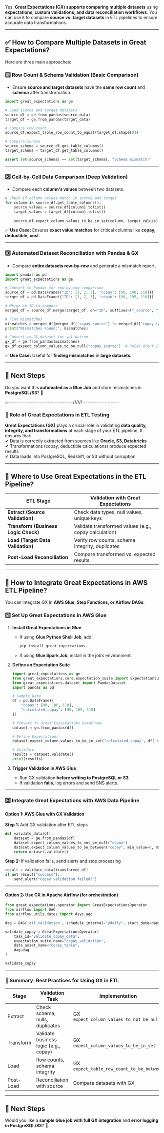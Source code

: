 Yes, **Great Expectations (GX) supports comparing multiple datasets** using **expectations, custom validations, and data reconciliation workflows**. You can use it to compare **source vs. target datasets** in ETL pipelines to ensure accurate data transformations.

---

## **✅ How to Compare Multiple Datasets in Great Expectations?**  
Here are three main approaches:

### **1️⃣ Row Count & Schema Validation (Basic Comparison)**
- Ensure **source and target datasets** have the **same row count** and **schema** after transformation.

```python
import great_expectations as ge

# Load source and target datasets
source_df = ge.from_pandas(source_data)
target_df = ge.from_pandas(target_data)

# Compare row count
source_df.expect_table_row_count_to_equal(target_df.shape[0])

# Compare schema
source_schema = source_df.get_table_columns()
target_schema = target_df.get_table_columns()

assert set(source_schema) == set(target_schema), "Schema mismatch!"
```

---

### **2️⃣ Cell-by-Cell Data Comparison (Deep Validation)**
- Compare each **column's values** between two datasets.

```python
# Check if column values match in source and target
for column in source_df.get_table_columns():
    source_values = source_df[column].tolist()
    target_values = target_df[column].tolist()
    
    source_df.expect_column_values_to_be_in_set(column, target_values)
```
✅ **Use Case:** Ensures **exact value matches** for critical columns like **copay, deductible, cost**.

---

### **3️⃣ Automated Dataset Reconciliation with Pandas & GX**
- Compare **entire datasets row-by-row** and generate a mismatch report.

```python
import pandas as pd
import great_expectations as ge

# Convert to Pandas for row-by-row comparison
source_df = pd.DataFrame({"ID": [1, 2, 3], "copay": [90, 100, 110]})
target_df = pd.DataFrame({"ID": [1, 2, 3], "copay": [90, 105, 110]})

# Merge on ID to compare
merged_df = source_df.merge(target_df, on="ID", suffixes=("_source", "_target"))

# Find mismatches
mismatches = merged_df[merged_df["copay_source"] != merged_df["copay_target"]]
print("Mismatches Found:", mismatches)

# Convert to GX dataset for validation
gx_df = ge.from_pandas(mismatches)
gx_df.expect_column_values_to_be_null("copay_source")  # Raise alert if any mismatch exists
```
✅ **Use Case:** Useful for **finding mismatches** in **large datasets**.

---

## **🚀 Next Steps**
Do you want this **automated as a Glue Job** and store mismatches in **PostgreSQL/S3**? 🚀

≈=======================//////=============

### **📌 Role of Great Expectations in ETL Testing**  
**Great Expectations (GX)** plays a crucial role in validating **data quality, integrity, and transformations** at each stage of your ETL pipeline. It ensures that:  
✔ Data is correctly extracted from sources like **Oracle, S3, Databricks**  
✔ Transformations (copay, deductible calculations) produce expected results  
✔ Data loads into PostgreSQL, Redshift, or S3 without corruption  

---

## **🔹 Where to Use Great Expectations in the ETL Pipeline?**
| **ETL Stage** | **Validation with Great Expectations** |
|--------------|---------------------------------|
| **Extract (Source Validation)** | Check data types, null values, unique keys |
| **Transform (Business Logic Check)** | Validate transformed values (e.g., copay calculation) |
| **Load (Target Data Validation)** | Verify row counts, schema integrity, duplicates |
| **Post-Load Reconciliation** | Compare transformed vs. expected results |

---

## **📌 How to Integrate Great Expectations in AWS ETL Pipeline?**
You can integrate GX in **AWS Glue, Step Functions, or Airflow DAGs**.

### **1️⃣ Set Up Great Expectations in AWS Glue**
1. **Install Great Expectations in Glue**  
   - If using **Glue Python Shell Job**, add:
     ```sh
     pip install great_expectations
     ```
   - If using **Glue Spark Job**, install in the job’s environment.

2. **Define an Expectation Suite**
   ```python
   import great_expectations as ge
   from great_expectations.core.expectation_suite import ExpectationSuite
   from great_expectations.dataset import PandasDataset
   import pandas as pd

   # Sample Data
   df = pd.DataFrame({
       "copay": [90, 100, 110],  
       "calculated_copay": [90, 105, 110]  
   })

   # Convert to Great Expectations DataFrame
   dataset = ge.from_pandas(df)

   # Define Expectations
   dataset.expect_column_values_to_be_in_set("calculated_copay", df["copay"].tolist())

   # Validate
   results = dataset.validate()
   print(results)
   ```

3. **Trigger Validation in AWS Glue**
   - Run GX validation **before writing to PostgreSQL or S3**.  
   - If validation **fails**, log errors and send SNS alerts.  

---

### **2️⃣ Integrate Great Expectations with AWS Data Pipeline**
#### **Option 1: AWS Glue with GX Validation**
**Step 1:** Add GX validation after ETL steps  
```python
def validate_data(df):
    dataset = ge.from_pandas(df)
    dataset.expect_column_values_to_not_be_null("copay")
    dataset.expect_column_values_to_be_between("copay", min_value=0, max_value=1000)
    return dataset.validate()
```
**Step 2:** If validation fails, send alerts and stop processing  
```python
result = validate_data(transformed_df)
if not result["success"]:
    send_alert("Copay validation failed!")
```

---

#### **Option 2: Use GX in Apache Airflow (for orchestration)**
```python
from great_expectations.operator import GreatExpectationsOperator
from airflow import DAG
from airflow.utils.dates import days_ago

dag = DAG('etl_validation', schedule_interval="@daily", start_date=days_ago(1))

validate_copay = GreatExpectationsOperator(
    task_id="validate_copay_data",
    expectation_suite_name="copay_validation",
    data_asset_name="copay_table",
    dag=dag
)

validate_copay
```

---

### **📌 Summary: Best Practices for Using GX in ETL**
| **Stage** | **Validation Task** | **Implementation** |
|-----------|------------------|----------------|
| Extract | Check schema, nulls, duplicates | GX `expect_column_values_to_not_be_null` |
| Transform | Validate business logic (e.g., copay) | GX `expect_column_values_to_be_in_set` |
| Load | Row counts, schema integrity | GX `expect_table_row_count_to_be_between` |
| Post-Load | Reconciliation with source | Compare datasets with GX |

---

## **🚀 Next Steps**
Would you like a **sample Glue job with full GX integration** and **error logging in PostgreSQL/S3**? 🚀
